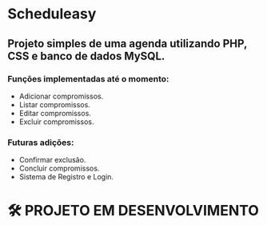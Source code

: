 # Scheduleasy
## Projeto simples de uma agenda  utilizando PHP, CSS e banco de dados MySQL.

### Funções implementadas até o momento:

 * Adicionar compromissos.
 * Listar compromissos.
 * Editar compromissos.
 * Excluir compromissos.

### Futuras adições:
 * Confirmar exclusão.
 * Concluir compromissos.
 * Sistema de Registro e Login.


# 🛠 PROJETO EM DESENVOLVIMENTO
